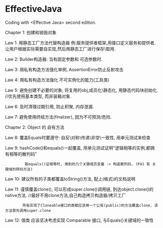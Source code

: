 # EffectiveJava
Coding with &lt;Effective Java> second edition.

Chapter 1: 创建和销毁对象

Law 1: 用静态工厂方法代替构造器  例:服务提供者框架,用接口定义服务和提供者, 让用户根据实际需要自实现,然后用静态工厂进行保存\取用.

Law 2: Builder构造器: 当有固定参数和 可选参数时.

Law 3: 用私有构造方法强化单例, AssertionError防止反射攻击

Law 4: 用私有构造方法强化 不可实例化的能力(工具类)

Law 5: 避免创建不必要的对象, 将复用的obj,成员化\静态化, 用静态代码块初始化.   //优先使用基本类型, 而非装箱对象.

Law 6: 及时清理过期引用, 防止积聚, 内存泄漏.

Law 7: 避免使用终结方法(finalizer), 因为不可预测/危险.

Chapter 2: Object 的 自有方法

Law 8: 覆盖Equals时要遵守: 自反\对称\传递\非空\一致性, 用单元测试来检查

Law 9: hashCode()和equals()一起覆盖, 用单元测试证明"逻辑相等的实例,都拥有相等的散列码"

             取equals()证相等时, 用到的几个关键成员变量 -> 构造散列码, (P41 有 关键域的转码方法)

Law 10: 建议所有的子类都覆盖toString()方法, 配上(格式)的文档说明

Law 11: 谨慎覆盖clone(), 可以形成super.clone()调用链, 到达object.clone()的native方法.  //最好不用clone方法,自己构造拷贝构造器/拷贝工厂

            所有实现了Cloneable接口的类都应该用一个公有(public)的方法覆盖clone, 该方法首先调用super.clone

Law 12: 值类 应该坚决考虑实现 Comparable 接口, 与Equals()关键域的一致性